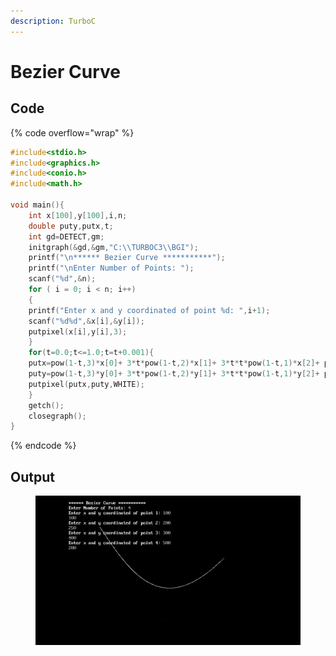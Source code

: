 ```yaml
---
description: TurboC
---
```


# Bezier Curve

## Code

{% code overflow="wrap" %}
```c
#include<stdio.h>
#include<graphics.h>
#include<conio.h>
#include<math.h>

void main(){
    int x[100],y[100],i,n;
    double puty,putx,t;
    int gd=DETECT,gm;
    initgraph(&gd,&gm,"C:\\TURBOC3\\BGI");
    printf("\n****** Bezier Curve ***********");
    printf("\nEnter Number of Points: ");
    scanf("%d",&n);
    for ( i = 0; i < n; i++)
    {
	printf("Enter x and y coordinated of point %d: ",i+1);
	scanf("%d%d",&x[i],&y[i]);
	putpixel(x[i],y[i],3);
    }
    for(t=0.0;t<=1.0;t=t+0.001){
	putx=pow(1-t,3)*x[0]+ 3*t*pow(1-t,2)*x[1]+ 3*t*t*pow(1-t,1)*x[2]+ pow(t,3)*x[3];
	puty=pow(1-t,3)*y[0]+ 3*t*pow(1-t,2)*y[1]+ 3*t*t*pow(1-t,1)*y[2]+ pow(t,3)*y[3];
	putpixel(putx,puty,WHITE);
    }
    getch();
    closegraph();
}
```
{% endcode %}

## Output

<figure><img src="../.gitbook/assets/Screenshot (2302).png" alt=""><figcaption></figcaption></figure>
